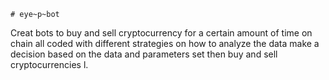     # eye~p~bot 
Creat bots to buy and sell cryptocurrency for a certain amount of time on  chain all coded with different strategies on how to analyze the data make a decision based on the data and parameters set then buy and sell cryptocurrencies l. 
